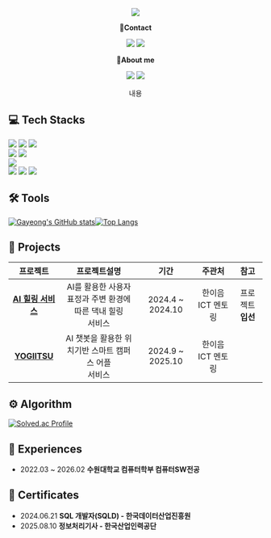 <!-- header -->
<p align='center'>
  <img src="https://capsule-render.vercel.app/api?type=waving&color=8fcaff&fontColor=0F1035&height=240&section=header&text=gayoung228&fontSize=60"/> 
</p>

<!-- Contact badge -->
<p align='center'><strong>📧Contact</strong></p>  
<p align='center'>  
  <!-- gmail -->
  <img src="https://img.shields.io/badge/gayoung030228@gmail.com-EA4335?style=flat-square&logo=gmail&logoColor=white"/> 
  <!-- Surfit -->
  <a href="https://my.surfit.io/w/1523758621"><img src="https://img.shields.io/badge/Surfit-000000?style=flat-square&logoColor=white"/></a>
</p>
<!-- About me badge -->
<p align='center'><strong>👋About me</strong></p>
<p align='center'>
  <!-- Portfolio -->
  <a href="노션 링크"><img src="https://img.shields.io/badge/Portfolio-000000?style=flat-square&logo=notion&logoColor=white"/></a>
  <!-- Tistory -->
  <a href="https://velog.io/@swk_x/posts"><img src="https://img.shields.io/badge/Tech Blog-000000?style=flat-square&logo=tistory&logoColor=white"/></a>  
</p>

<!-- 소개글 -->
<p align='center'>
  내용
</p> 

<!-- 기술 스택 -->
## 💻 Tech Stacks
<!-- Backend -->
<p>
  <img src="https://img.shields.io/badge/Java-b07219?style=flat-square&logoColor=white"/>
  <img src="https://img.shields.io/badge/Python-3776AB?style=flat-square&logo=python&logoColor=white"/>
  <img src="https://img.shields.io/badge/C-A8B9CC?style=flat-square&logo=C&logoColor=white"/>
  <br>
  <img src="https://img.shields.io/badge/Spring Boot-6DB33F?style=flat-square&logo=springboot&logoColor=white"/>
  <img src="https://img.shields.io/badge/Spring Data JPA-6DB33F?style=flat-square&logoColor=white"/>
  <br>
  <img src="https://img.shields.io/badge/MySQL-4479A1?style=flat-square&logo=mysql&logoColor=white"/>
  <br>
  <img src="https://img.shields.io/badge/Git-F05032?style=flat-square&logo=git&logoColor=white"/>
  <img src="https://img.shields.io/badge/GitHub-181717?style=flat-square&logo=github&logoColor=white"/>
  <img src="https://img.shields.io/badge/Notion-000000?style=flat-square&logo=notion&logoColor=white"/>
</p>


<!-- Tools -->
## 🛠️ Tools
<!-- GitHub Stats Card --><!-- 사용한 언어 순위 카드 -->
[![Gayeong's GitHub stats](https://github-readme-stats.vercel.app/api?username=gayoung228&show_icons=true&theme=react)](https://github.com/gayoung228/github-readme-stats)[![Top Langs](https://github-readme-stats.vercel.app/api/top-langs/?username=gayoung228&layout=compact&theme=github_dark&cache_seconds=30)](https://github.com/gayoung228/gayoung228)

<!-- 프로젝트 -->
## 🚀 Projects
|프로젝트|프로젝트설명|기간|주관처|참고|
|:---:|:---:|:---:|:---:|:---:|
|<strong>[AI 힐링 서비스](https://github.com/woorifisa-projects-3rd/WithBeeTravel-BE)<strong>|AI를 활용한 사용자 표정과 주변 환경에 따른 댁내 힐링<br>서비스|2024.4 ~ 2024.10|한이음 ICT 멘토링|프로젝트 <strong>입선<strong>|
|<strong>[YOGIITSU](https://github.com/YOGIITSU-App)<strong>|AI 챗봇을 활용한 위치기반 스마트 캠퍼스 어플<br>서비스|2024.9 ~ 2025.10|한이음 ICT 멘토링||

<!-- 알고리즘 역량 -->
## ⚙️ Algorithm

<!-- solved.ac 프로필 -->
[![Solved.ac Profile](http://mazassumnida.wtf/api/v2/generate_badge?boj=gayeong228)](https://solved.ac/gayeong228)

<!-- 경험 -->
## 🏃 Experiences
<ul>
  <li>2022.03 ~ 2026.02 <strong>수원대학교 컴퓨터학부 컴퓨터SW전공</strong></li>
</ul>

<!-- 자격증 -->
## 📜 Certificates 
<ul>
  <li>2024.06.21 <strong>SQL 개발자(SQLD) - 한국데이터산업진흥원</strong></li>
  <li>2025.08.10 <strong>정보처리기사 - 한국산업인력공단</strong></li>
</ul>
